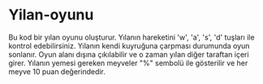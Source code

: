 # Yilan-oyunu
Bu kod bir yılan oyunu oluşturur. Yılanın hareketini 'w', 'a', 's', 'd' tuşları ile kontrol edebilirsiniz. Yılanın kendi kuyruğuna çarpması durumunda oyun sonlanır. Oyun alanı dışına çıkılabilir ve o zaman yılan diğer taraftan içeri girer. Yılanın yemesi gereken meyveler "%" sembolü ile gösterilir ve her meyve 10 puan değerindedir.
